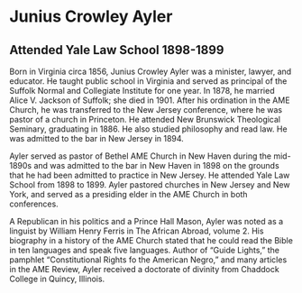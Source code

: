 # Junius Crowley Ayler
## Attended Yale Law School 1898-1899
Born in Virginia circa 1856, Junius Crowley Ayler was a minister, lawyer, and educator. He taught public school in Virginia and served as principal of the Suffolk Normal and Collegiate Institute for one year. In 1878, he married Alice V. Jackson of Suffolk; she died in 1901. After his ordination in the AME Church, he was transferred to the New Jersey conference, where he was pastor of a church in Princeton. He attended New Brunswick Theological Seminary, graduating in 1886. He also studied philosophy and read law. He was admitted to the bar in New Jersey in 1894.

Ayler served as pastor of Bethel AME Church in New Haven during the mid-1890s and was admitted to the bar in New Haven in 1898 on the grounds that he had been admitted to practice in New Jersey. He attended Yale Law School from 1898 to 1899. Ayler pastored churches in New Jersey and New York, and served as a presiding elder in the AME Church in both conferences. 

A Republican in his politics and a Prince Hall Mason, Ayler was noted as a linguist by William Henry Ferris in The African Abroad, volume 2. His biography in a history of the AME Church stated that he could read the Bible in ten languages and speak five languages. Author of “Guide Lights,” the pamphlet “Constitutional Rights fo the American Negro,” and many articles in the AME Review, Ayler received a doctorate of divinity from Chaddock College in Quincy, Illinois. 
